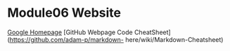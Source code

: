 # Module06 Website

[Google Homepage](https://www.google.com "Google Homepage")
[GitHub Webpage Code CheatSheet](https://github.com/adam-p/markdown- here/wiki/Markdown-Cheatsheet)
